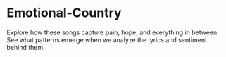 # Emotional-Country
Explore how these songs capture pain, hope, and everything in between. See what patterns emerge when we analyze the lyrics and sentiment behind them.
